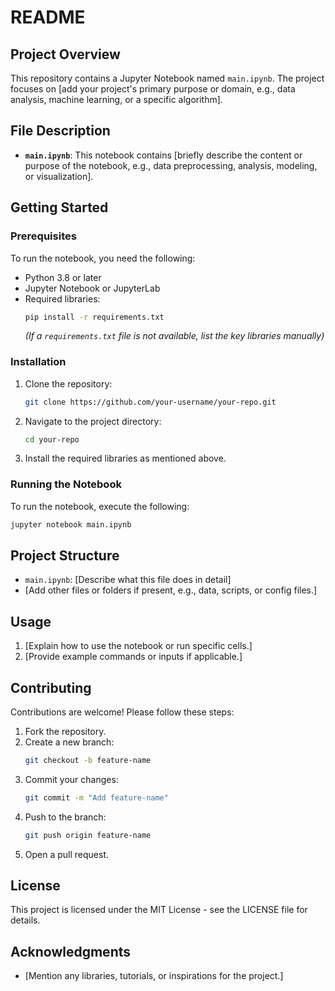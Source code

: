 # README

## Project Overview
This repository contains a Jupyter Notebook named `main.ipynb`. The project focuses on [add your project's primary purpose or domain, e.g., data analysis, machine learning, or a specific algorithm].

## File Description
- **`main.ipynb`**: This notebook contains [briefly describe the content or purpose of the notebook, e.g., data preprocessing, analysis, modeling, or visualization].

## Getting Started

### Prerequisites
To run the notebook, you need the following:
- Python 3.8 or later
- Jupyter Notebook or JupyterLab
- Required libraries:
  ```bash
  pip install -r requirements.txt
  ```
  *(If a `requirements.txt` file is not available, list the key libraries manually)*

### Installation
1. Clone the repository:
   ```bash
   git clone https://github.com/your-username/your-repo.git
   ```
2. Navigate to the project directory:
   ```bash
   cd your-repo
   ```
3. Install the required libraries as mentioned above.

### Running the Notebook
To run the notebook, execute the following:
```bash
jupyter notebook main.ipynb
```

## Project Structure
- `main.ipynb`: [Describe what this file does in detail]
- [Add other files or folders if present, e.g., data, scripts, or config files.]

## Usage
1. [Explain how to use the notebook or run specific cells.]
2. [Provide example commands or inputs if applicable.]

## Contributing
Contributions are welcome! Please follow these steps:
1. Fork the repository.
2. Create a new branch:
   ```bash
   git checkout -b feature-name
   ```
3. Commit your changes:
   ```bash
   git commit -m "Add feature-name"
   ```
4. Push to the branch:
   ```bash
   git push origin feature-name
   ```
5. Open a pull request.

## License
This project is licensed under the MIT License - see the LICENSE file for details.

## Acknowledgments
- [Mention any libraries, tutorials, or inspirations for the project.]
